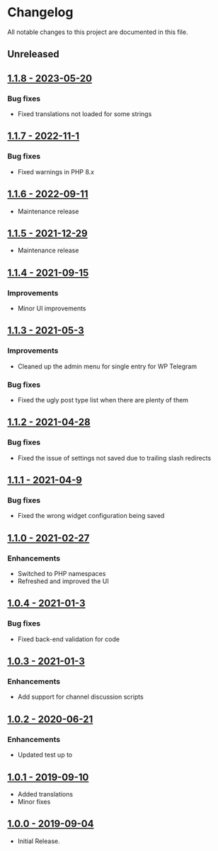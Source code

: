 # Changelog

All notable changes to this project are documented in this file.

## Unreleased

## [1.1.8 - 2023-05-20](https://github.com/wpsocio/wptelegram-comments/releases/tag/v1.1.8)

### Bug fixes

- Fixed translations not loaded for some strings

## [1.1.7 - 2022-11-1](https://github.com/wpsocio/wptelegram-comments/releases/tag/v1.1.7)

### Bug fixes

- Fixed warnings in PHP 8.x

## [1.1.6 - 2022-09-11](https://github.com/wpsocio/wptelegram-comments/releases/tag/v1.1.6)

- Maintenance release

## [1.1.5 - 2021-12-29](https://github.com/wpsocio/wptelegram-comments/releases/tag/v1.1.5)

- Maintenance release

## [1.1.4 - 2021-09-15](https://github.com/wpsocio/wptelegram-comments/releases/tag/v1.1.4)

### Improvements

- Minor UI improvements

## [1.1.3 - 2021-05-3](https://github.com/wpsocio/wptelegram-comments/releases/tag/v1.1.3)

### Improvements

- Cleaned up the admin menu for single entry for WP Telegram

### Bug fixes

- Fixed the ugly post type list when there are plenty of them

## [1.1.2 - 2021-04-28](https://github.com/wpsocio/wptelegram-comments/releases/tag/v1.1.2)

### Bug fixes

- Fixed the issue of settings not saved due to trailing slash redirects

## [1.1.1 - 2021-04-9](https://github.com/wpsocio/wptelegram-comments/releases/tag/v1.1.1)

### Bug fixes

- Fixed the wrong widget configuration being saved

## [1.1.0 - 2021-02-27](https://github.com/wpsocio/wptelegram-comments/releases/tag/v1.1.0)

### Enhancements

- Switched to PHP namespaces
- Refreshed and improved the UI

## [1.0.4 - 2021-01-3](https://github.com/wpsocio/wptelegram-comments/releases/tag/v1.0.4)

### Bug fixes

- Fixed back-end validation for code

## [1.0.3 - 2021-01-3](https://github.com/wpsocio/wptelegram-comments/releases/tag/v1.0.3)

### Enhancements

- Add support for channel discussion scripts

## [1.0.2 - 2020-06-21](https://github.com/wpsocio/wptelegram-comments/releases/tag/v1.0.2)

### Enhancements

- Updated test up to

## [1.0.1 - 2019-09-10](https://github.com/wpsocio/wptelegram-comments/releases/tag/v1.0.1)

- Added translations
- Minor fixes

## [1.0.0 - 2019-09-04](https://github.com/wpsocio/wptelegram-comments/releases/tag/v1.0.0)

- Initial Release.

